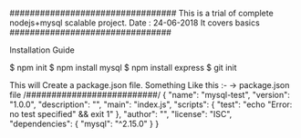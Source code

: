 ################################# This is a trial of complete nodejs+mysql scalable project. Date : 24-06-2018 It covers basics ################################
 
Installation Guide

$ npm init
$ npm install mysql
$ npm install express
$ git init 

This will Create a package.json file.
Something Like this :- 
-> package.json file 
/##########################/
{
  "name": "mysql-test",
  "version": "1.0.0",
  "description": "",
  "main": "index.js",
  "scripts": {
    "test": "echo \"Error: no test specified\" && exit 1"
  },
  "author": "",
  "license": "ISC",
  "dependencies": {
    "mysql": "^2.15.0"
  }
}
